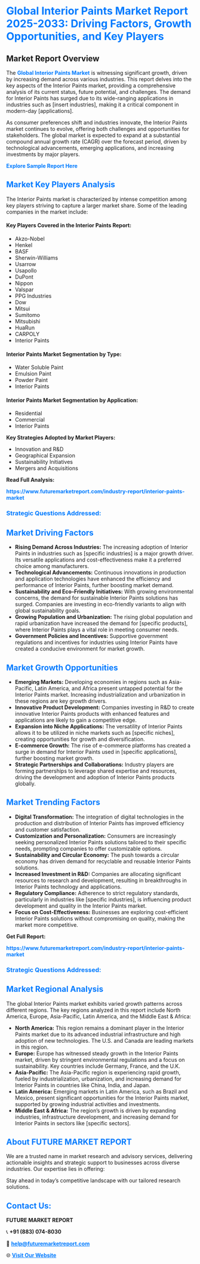 <h1 style="color: #007BFF;">Global Interior Paints Market Report 2025-2033: Driving Factors, Growth Opportunities, and Key Players</h1>

<section id="overview">
<h2>Market Report Overview</h2>
<p>The <a href="https://www.futuremarketreport.com/industry-report/interior-paints-market" style="color: #007BFF; text-decoration: none;"><strong>Global Interior Paints Market</strong></a> is witnessing significant growth, driven by increasing demand across various industries. This report delves into the key aspects of the Interior Paints market, providing a comprehensive analysis of its current status, future potential, and challenges. The demand for Interior Paints has surged due to its wide-ranging applications in industries such as [insert industries], making it a critical component in modern-day [applications].</p>
<p>As consumer preferences shift and industries innovate, the Interior Paints market continues to evolve, offering both challenges and opportunities for stakeholders. The global market is expected to expand at a substantial compound annual growth rate (CAGR) over the forecast period, driven by technological advancements, emerging applications, and increasing investments by major players.</p>
</section>

<section id="overview">
<p><a href="https://www.futuremarketreport.com/request-sample/reportId=107542" style="color: #007BFF; text-decoration: none;"><strong>Explore Sample Report Here</strong></a></p>
</section>

<section id="key-players">
<h2 style="color: #007BFF;">Market Key Players Analysis</h2>
<p>The Interior Paints market is characterized by intense competition among key players striving to capture a larger market share. Some of the leading companies in the market include:</p>
<h4>Key Players Covered in the Interior Paints Report:</h4>
<ul><li>Akzo-Nobel</li><li>Henkel</li><li>BASF</li><li>Sherwin-Williams</li><li>Usarrow</li><li>Usapollo</li><li>DuPont</li><li>Nippon</li><li>Valspar</li><li>PPG Industries</li><li>Dow</li><li>Mitsui</li><li>Sumitomo</li><li>Mitsubishi</li><li>HuaRun</li><li>CARPOLY</li><li>Interior Paints</li></ul>
<h4>Interior Paints Market Segmentation by Type:</h4>
<ul><li>Water Soluble Paint</li><li>Emulsion Paint</li><li>Powder Paint</li><li>Interior Paints</li></ul>

<h4>Interior Paints Market Segmentation by Application:</h4>
<ul><li>Residential</li><li>Commercial</li><li>Interior Paints</li></ul>
<p><strong>Key Strategies Adopted by Market Players:</strong></p>
<ul>
<li>Innovation and R&D</li>
<li>Geographical Expansion</li>
<li>Sustainability Initiatives</li>
<li>Mergers and Acquisitions</li>
</ul>
</section>

<section>
<p><strong>Read Full Analysis: </strong></p><a href="https://www.futuremarketreport.com/industry-report/interior-paints-market" style="color: #007BFF; text-decoration: none;"><strong>https://www.futuremarketreport.com/industry-report/interior-paints-market</strong></a>
<h3 style="color: #007BFF;">Strategic Questions Addressed:</h3>
</section>

<section id="driving-factors">
<h2 style="color: #007BFF;">Market Driving Factors</h2>
<ul>
<li><strong>Rising Demand Across Industries:</strong> The increasing adoption of Interior Paints in industries such as [specific industries] is a major growth driver. Its versatile applications and cost-effectiveness make it a preferred choice among manufacturers.</li>
<li><strong>Technological Advancements:</strong> Continuous innovations in production and application technologies have enhanced the efficiency and performance of Interior Paints, further boosting market demand.</li>
<li><strong>Sustainability and Eco-Friendly Initiatives:</strong> With growing environmental concerns, the demand for sustainable Interior Paints solutions has surged. Companies are investing in eco-friendly variants to align with global sustainability goals.</li>
<li><strong>Growing Population and Urbanization:</strong> The rising global population and rapid urbanization have increased the demand for [specific products], where Interior Paints plays a vital role in meeting consumer needs.</li>
<li><strong>Government Policies and Incentives:</strong> Supportive government regulations and incentives for industries using Interior Paints have created a conducive environment for market growth.</li>
</ul>
</section>

<section id="growth-opportunities">
<h2 style="color: #007BFF;">Market Growth Opportunities</h2>
<ul>
<li><strong>Emerging Markets:</strong> Developing economies in regions such as Asia-Pacific, Latin America, and Africa present untapped potential for the Interior Paints market. Increasing industrialization and urbanization in these regions are key growth drivers.</li>
<li><strong>Innovative Product Development:</strong> Companies investing in R&D to create innovative Interior Paints products with enhanced features and applications are likely to gain a competitive edge.</li>
<li><strong>Expansion into Niche Applications:</strong> The versatility of Interior Paints allows it to be utilized in niche markets such as [specific niches], creating opportunities for growth and diversification.</li>
<li><strong>E-commerce Growth:</strong> The rise of e-commerce platforms has created a surge in demand for Interior Paints used in [specific applications], further boosting market growth.</li>
<li><strong>Strategic Partnerships and Collaborations:</strong> Industry players are forming partnerships to leverage shared expertise and resources, driving the development and adoption of Interior Paints products globally.</li>
</ul>
</section>

<section id="trending-factors">
<h2 style="color: #007BFF;">Market Trending Factors</h2>
<ul>
<li><strong>Digital Transformation:</strong> The integration of digital technologies in the production and distribution of Interior Paints has improved efficiency and customer satisfaction.</li>
<li><strong>Customization and Personalization:</strong> Consumers are increasingly seeking personalized Interior Paints solutions tailored to their specific needs, prompting companies to offer customizable options.</li>
<li><strong>Sustainability and Circular Economy:</strong> The push towards a circular economy has driven demand for recyclable and reusable Interior Paints solutions.</li>
<li><strong>Increased Investment in R&D:</strong> Companies are allocating significant resources to research and development, resulting in breakthroughs in Interior Paints technology and applications.</li>
<li><strong>Regulatory Compliance:</strong> Adherence to strict regulatory standards, particularly in industries like [specific industries], is influencing product development and quality in the Interior Paints market.</li>
<li><strong>Focus on Cost-Effectiveness:</strong> Businesses are exploring cost-efficient Interior Paints solutions without compromising on quality, making the market more competitive.</li>
</ul>
</section>

<section>
<p><strong>Get Full Report: </strong></p><a href="https://www.futuremarketreport.com/industry-report/interior-paints-market" style="color: #007BFF; text-decoration: none;"><strong>https://www.futuremarketreport.com/industry-report/interior-paints-market</strong></a>
<h3 style="color: #007BFF;">Strategic Questions Addressed:</h3>
</section>


<section id="regional-analysis">
<h2 style="color: #007BFF;">Market Regional Analysis</h2>
<p>The global Interior Paints market exhibits varied growth patterns across different regions. The key regions analyzed in this report include North America, Europe, Asia-Pacific, Latin America, and the Middle East & Africa:</p>
<ul>
<li><strong>North America:</strong> This region remains a dominant player in the Interior Paints market due to its advanced industrial infrastructure and high adoption of new technologies. The U.S. and Canada are leading markets in this region.</li>
<li><strong>Europe:</strong> Europe has witnessed steady growth in the Interior Paints market, driven by stringent environmental regulations and a focus on sustainability. Key countries include Germany, France, and the U.K.</li>
<li><strong>Asia-Pacific:</strong> The Asia-Pacific region is experiencing rapid growth, fueled by industrialization, urbanization, and increasing demand for Interior Paints in countries like China, India, and Japan.</li>
<li><strong>Latin America:</strong> Emerging markets in Latin America, such as Brazil and Mexico, present significant opportunities for the Interior Paints market, supported by growing industrial activities and investments.</li>
<li><strong>Middle East & Africa:</strong> The region’s growth is driven by expanding industries, infrastructure development, and increasing demand for Interior Paints in sectors like [specific sectors].</li>
</ul>
</section>

<footer>
<h2 style="color: #007BFF;">About FUTURE MARKET REPORT</h2>
<p>We are a trusted name in market research and advisory services, delivering actionable insights and strategic support to businesses across diverse industries. Our expertise lies in offering:</p>

<p>Stay ahead in today’s competitive landscape with our tailored research solutions.</p>

<h2 style="color: #007BFF;">Contact Us:</h2>
<p><strong>FUTURE MARKET REPORT</strong></p>
<p>📞 <strong>+91 (883) 074-8030</strong></p>
<p>📧 <strong><a href="mailto:help@futuremarketreport.com" style="color: #007BFF;">help@futuremarketreport.com</a></strong></p>
<p>🌐 <strong><a href="https://www.futuremarketreport.com/" style="color: #007BFF;">Visit Our Website</a></strong></p>
</footer>